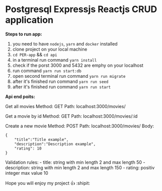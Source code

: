 # Postgresql Expressjs Reactjs CRUD application

**Steps to run app:**
1. you need to have `nodejs`, `yarn` and `docker` installed
2. clone project on your local machine 
3. `cd PER-app` && `cd api` 
4. in a terminal run command `yarn install` 
5. check if the porst 3000 and 5432 are emphy on your localhost 
6. run command `yarn run start:db`
7. open second terminal run command `yarn run migrate` 
8. after it's finished run command `yarn run seed`
9. after it's finished run command `yarn run start`

**Api end poits:**

Get all movies
Method: GET
Path: localhost:3000/movies/

Get a movie by id
Method: GET
Path: localhost:3000/movies/:id

Create a new movie
Method: POST
Path: localhost:3000/movies/
Body:
```
{
    "title":"Title example",
    "description":"Description example",
    "rating": 10
}
```
Validation rules:
    - title: string with min length 2 and max length 50
    - description: string with min length 2 and max length 150
    - rating: positiv integer max value 10

Hope you will enjoy my project :+1: :shipit: